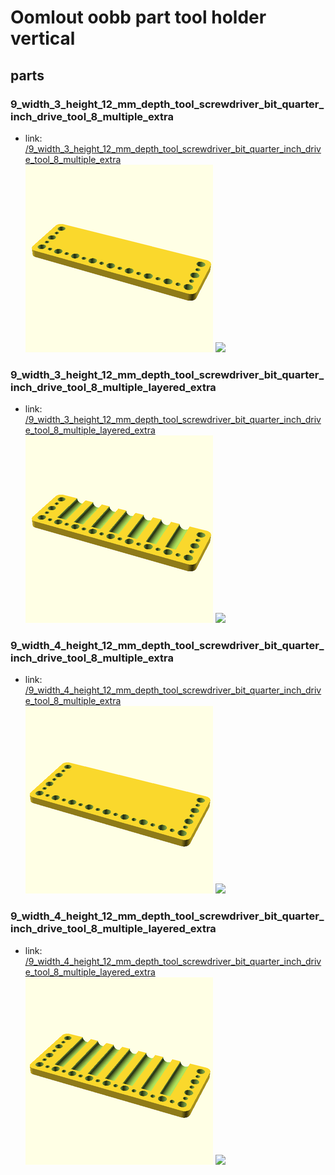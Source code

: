 # Oomlout oobb part tool holder vertical


## parts

### 9_width_3_height_12_mm_depth_tool_screwdriver_bit_quarter_inch_drive_tool_8_multiple_extra
* link: [/9_width_3_height_12_mm_depth_tool_screwdriver_bit_quarter_inch_drive_tool_8_multiple_extra](9_width_3_height_12_mm_depth_tool_screwdriver_bit_quarter_inch_drive_tool_8_multiple_extra)  
![](9_width_3_height_12_mm_depth_tool_screwdriver_bit_quarter_inch_drive_tool_8_multiple_extra/3dpr_300.png)  ![](9_width_3_height_12_mm_depth_tool_screwdriver_bit_quarter_inch_drive_tool_8_multiple_extra/image_300.jpg)
 

### 9_width_3_height_12_mm_depth_tool_screwdriver_bit_quarter_inch_drive_tool_8_multiple_layered_extra
* link: [/9_width_3_height_12_mm_depth_tool_screwdriver_bit_quarter_inch_drive_tool_8_multiple_layered_extra](9_width_3_height_12_mm_depth_tool_screwdriver_bit_quarter_inch_drive_tool_8_multiple_layered_extra)  
![](9_width_3_height_12_mm_depth_tool_screwdriver_bit_quarter_inch_drive_tool_8_multiple_layered_extra/3dpr_300.png)  ![](9_width_3_height_12_mm_depth_tool_screwdriver_bit_quarter_inch_drive_tool_8_multiple_layered_extra/image_300.jpg)
 

### 9_width_4_height_12_mm_depth_tool_screwdriver_bit_quarter_inch_drive_tool_8_multiple_extra
* link: [/9_width_4_height_12_mm_depth_tool_screwdriver_bit_quarter_inch_drive_tool_8_multiple_extra](9_width_4_height_12_mm_depth_tool_screwdriver_bit_quarter_inch_drive_tool_8_multiple_extra)  
![](9_width_4_height_12_mm_depth_tool_screwdriver_bit_quarter_inch_drive_tool_8_multiple_extra/3dpr_300.png)  ![](9_width_4_height_12_mm_depth_tool_screwdriver_bit_quarter_inch_drive_tool_8_multiple_extra/image_300.jpg)
 

### 9_width_4_height_12_mm_depth_tool_screwdriver_bit_quarter_inch_drive_tool_8_multiple_layered_extra
* link: [/9_width_4_height_12_mm_depth_tool_screwdriver_bit_quarter_inch_drive_tool_8_multiple_layered_extra](9_width_4_height_12_mm_depth_tool_screwdriver_bit_quarter_inch_drive_tool_8_multiple_layered_extra)  
![](9_width_4_height_12_mm_depth_tool_screwdriver_bit_quarter_inch_drive_tool_8_multiple_layered_extra/3dpr_300.png)  ![](9_width_4_height_12_mm_depth_tool_screwdriver_bit_quarter_inch_drive_tool_8_multiple_layered_extra/image_300.jpg)
 
